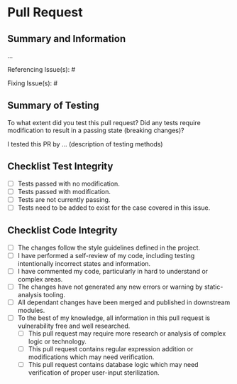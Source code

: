 # Pull Request

## Summary and Information

<!--
Please include a summary of the changes and which issue is related. Reference
your motivation and context to the issue. Please include additions or changes to
dependencies for security analysis by other contributors.

Fill in the issues related to this issue in their respective category.
-->

...

Referencing Issue(s): #

Fixing Issue(s): #

## Summary of Testing

To what extent did you test this pull request? Did any tests require
modification to result in a passing state (breaking changes)?

I tested this PR by ... (description of testing methods)

## Checklist Test Integrity

- [ ] Tests passed with no modification.
- [ ] Tests passed with modification.
- [ ] Tests are not currently passing.
- [ ] Tests need to be added to exist for the case covered in this issue.

## Checklist Code Integrity

- [ ] The changes follow the style guidelines defined in the project.
- [ ] I have performed a self-review of my code, including testing intentionally
  incorrect states and information.
- [ ] I have commented my code, particularly in hard to understand or complex
  areas.
- [ ] The changes have not generated any new errors or warning by
  static-analysis tooling.
- [ ] All dependant changes have been merged and published in downstream
  modules.
- [ ] To the best of my knowledge, all information in this pull request is
  vulnerability free and well researched.
    - [ ] This pull request may require more research or analysis of complex logic
      or technology.
    - [ ] This pull request contains regular expression addition or modifications
      which may need verification.
    - [ ] This pull request contains database logic which may need verification of
      proper user-input sterilization.
